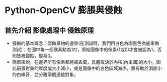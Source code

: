 # Python-OpenCV 膨脹與侵蝕
## 首先介紹 影像處理中 侵蝕原理
* 侵蝕的基本概念：腐蝕景物的邊界(在測試時，我們用白色為圖黑色為底來做測試)；在圖中每一個像素點為1吋，原始圖像中的像素(1或0)才會被認為1，否則皆被侵蝕，變為0。  
* 簡單來說，在邊界所有像素都將被丟棄，具體取決於內核(內主圖)的大小，因此前景對象的厚度或大小減小，或是圖像中的白色區域減少，將有助於消除小的白噪音，並分離兩個連接對象。
